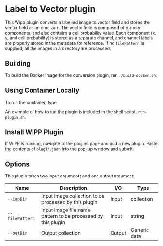# Label to Vector  plugin

This Wipp plugin converts a labelled image to vector field and stores the vector
field as an ome zarr. The vector field is composed of x and y components, and
also contains a cell probability value. Each component (x, y, and cell
probability) is stored as a separate channel, and channel labels are properly
stored in the metadata for reference. If no `filePattern` is supplied, all the
images in a directory are processed.

## Building

To build the Docker image for the conversion plugin, run
`./build-docker.sh`.

## Using Container Locally

To run the container, type 

An example of how to run the plugin is included in the shell script,
`run-plugin.sh`.

## Install WIPP Plugin

If WIPP is running, navigate to the plugins page and add a new plugin. Paste the
contents of `plugin.json` into the pop-up window and submit.

## Options

This plugin takes two input arguments and one output argument:

| Name            | Description                                                  | I/O    | Type         |
|-----------------|--------------------------------------------------------------|--------|--------------|
| `--inpDir`      | Input image collection to be processed by this plugin        | Input  | collection   |
| `--filePattern` | Input image file name pattern to be processed by this plugin | Input  | string       |
| `--outDir`      | Output collection                                            | Output | Generic data |

